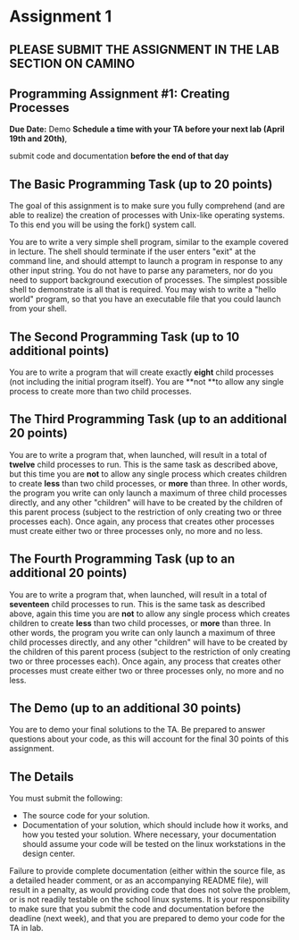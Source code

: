 # Assignment 1

## PLEASE SUBMIT THE ASSIGNMENT IN THE LAB SECTION ON CAMINO

## Programming Assignment #1: Creating Processes

**Due Date:** Demo **Schedule a time with your TA before your next lab (April 19th and 20th)**,

submit code and documentation **before the end of that day**

## The Basic Programming Task (up to 20 points)

The goal of this assignment is to make sure you fully comprehend (and are able to realize) the creation of processes with Unix-like operating systems. To this end you will be using the fork() system call.

You are to write a very simple shell program, similar to the example covered in lecture. The shell should terminate if the user enters "exit" at the command line, and should attempt to launch a program in response to any other input string. You do not have to parse any parameters, nor do you need to support background execution of processes. The simplest possible shell to demonstrate is all that is required. You may wish to write a "hello world" program, so that you have an executable file that you could launch from your shell.

## The Second Programming Task (up to 10 additional points)

You are to write a program that will create exactly **eight** child processes (not including the initial program itself). You are **not **to allow any single process to create more than two child processes.

## The Third Programming Task (up to an additional 20 points)

You are to write a program that, when launched, will result in a total of **twelve** child processes to run. This is the same task as described above, but this time you are **not** to allow any single process which creates children to create **less** than two child processes, or **more** than three. In other words, the program you write can only launch a maximum of three child processes directly, and any other "children" will have to be created by the children of this parent process (subject to the restriction of only creating two or three processes each). Once again, any process that creates other processes must create either two or three processes only, no more and no less.

## The Fourth Programming Task (up to an additional 20 points)

You are to write a program that, when launched, will result in a total of **seventeen** child processes to run. This is the same task as described above, again this time you are **not** to allow any single process which creates children to create **less** than two child processes, or **more** than three. In other words, the program you write can only launch a maximum of three child processes directly, and any other "children" will have to be created by the children of this parent process (subject to the restriction of only creating two or three processes each). Once again, any process that creates other processes must create either two or three processes only, no more and no less.

## The Demo (up to an additional 30 points)

You are to demo your final solutions to the TA. Be prepared to answer questions about your code, as this will account for the final 30 points of this assignment.

## The Details

You must submit the following:

* The source code for your solution.
* Documentation of your solution, which should include how it works, and how you tested your solution. Where necessary, your documentation should assume your code will be tested on the linux workstations in the design center.

Failure to provide complete documentation (either within the source file, as a detailed header comment, or as an accompanying README file), will result in a penalty, as would providing code that does not solve the problem, or is not readily testable on the school linux systems. It is your responsibility to make sure that you submit the code and documentation before the deadline (next week), and that you are prepared to demo your code for the TA in lab.
